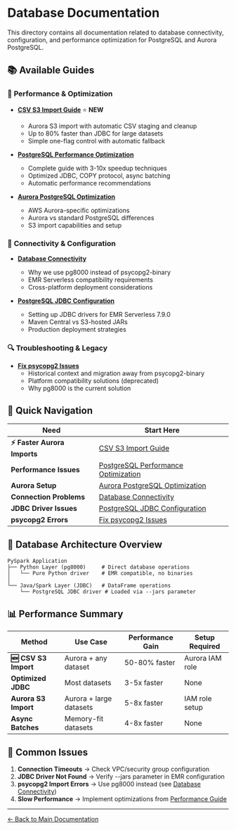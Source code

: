 # Database Documentation

This directory contains all documentation related to database connectivity, configuration, and performance optimization for PostgreSQL and Aurora PostgreSQL.

## 📚 Available Guides

### 🚀 **Performance & Optimization**
- **[CSV S3 Import Guide](./CSV_S3_IMPORT_GUIDE.md)** ⭐ **NEW**
  - Aurora S3 import with automatic CSV staging and cleanup
  - Up to 80% faster than JDBC for large datasets
  - Simple one-flag control with automatic fallback
  
- **[PostgreSQL Performance Optimization](./POSTGRESQL_PERFORMANCE_OPTIMIZATION.md)** 
  - Complete guide with 3-10x speedup techniques
  - Optimized JDBC, COPY protocol, async batching
  - Automatic performance recommendations
  
- **[Aurora PostgreSQL Optimization](./AURORA_POSTGRESQL_OPTIMIZATION.md)**
  - AWS Aurora-specific optimizations
  - Aurora vs standard PostgreSQL differences
  - S3 import capabilities and setup

### 🔧 **Connectivity & Configuration**
- **[Database Connectivity](./DATABASE_CONNECTIVITY.md)**
  - Why we use pg8000 instead of psycopg2-binary
  - EMR Serverless compatibility requirements
  - Cross-platform deployment considerations

- **[PostgreSQL JDBC Configuration](./POSTGRESQL_JDBC_CONFIGURATION.md)**
  - Setting up JDBC drivers for EMR Serverless 7.9.0
  - Maven Central vs S3-hosted JARs
  - Production deployment strategies

### 🔍 **Troubleshooting & Legacy**
- **[Fix psycopg2 Issues](./FIX_PSYCOPG2.md)**
  - Historical context and migration away from psycopg2-binary
  - Platform compatibility solutions (deprecated)
  - Why pg8000 is the current solution

## 🎯 Quick Navigation

| Need | Start Here |
|------|------------|
| **⚡ Faster Aurora Imports** | [CSV S3 Import Guide](./CSV_S3_IMPORT_GUIDE.md) |
| **Performance Issues** | [PostgreSQL Performance Optimization](./POSTGRESQL_PERFORMANCE_OPTIMIZATION.md) |
| **Aurora Setup** | [Aurora PostgreSQL Optimization](./AURORA_POSTGRESQL_OPTIMIZATION.md) |
| **Connection Problems** | [Database Connectivity](./DATABASE_CONNECTIVITY.md) |
| **JDBC Driver Issues** | [PostgreSQL JDBC Configuration](./POSTGRESQL_JDBC_CONFIGURATION.md) |
| **psycopg2 Errors** | [Fix psycopg2 Issues](./FIX_PSYCOPG2.md) |

## 🔧 Database Architecture Overview

```
PySpark Application
├── Python Layer (pg8000)     # Direct database operations
│   └── Pure Python driver    # EMR compatible, no binaries
│
└── Java/Spark Layer (JDBC)   # DataFrame operations  
    └── PostgreSQL JDBC driver # Loaded via --jars parameter
```

## 📊 Performance Summary

| Method | Use Case | Performance Gain | Setup Required |
|--------|----------|------------------|----------------|
| **🆕 CSV S3 Import** | Aurora + any dataset | 50-80% faster | Aurora IAM role |
| **Optimized JDBC** | Most datasets | 3-5x faster | None |
| **Aurora S3 Import** | Aurora + large datasets | 5-8x faster | IAM role setup |
| **Async Batches** | Memory-fit datasets | 4-8x faster | None |

## 🚨 Common Issues

1. **Connection Timeouts** → Check VPC/security group configuration
2. **JDBC Driver Not Found** → Verify --jars parameter in EMR configuration  
3. **psycopg2 Import Errors** → Use pg8000 instead (see [Database Connectivity](./DATABASE_CONNECTIVITY.md))
4. **Slow Performance** → Implement optimizations from [Performance Guide](./POSTGRESQL_PERFORMANCE_OPTIMIZATION.md)

---

[← Back to Main Documentation](../README.md)
